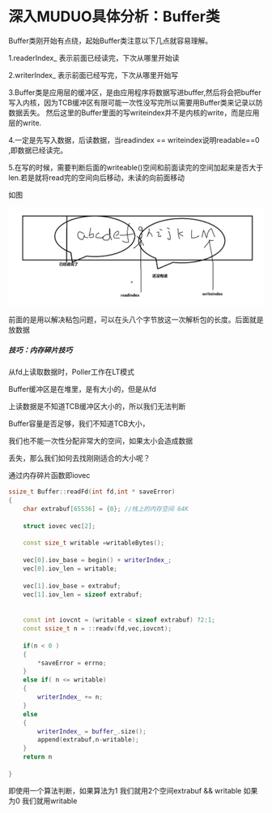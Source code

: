 # 深入MUDUO具体分析：Buffer类



Buffer类刚开始有点绕，起始Buffer类注意以下几点就容易理解。



1.readerIndex_ 表示前面已经读完，下次从哪里开始读

2.writerIndex_ 表示前面已经写完，下次从哪里开始写

3.Buffer类是应用层的缓冲区，是由应用程序将数据写进buffer,然后将会把buffer写入内核，因为TCB缓冲区有限可能一次性没写完所以需要用Buffer类来记录以防数据丢失。   然后这里的Buffer里面的写writeindex并不是内核的write，而是应用层的write.



4.一定是先写入数据，后读数据，当readindex == writeindex说明readable==0 ,即数据已经读完。



5.在写的时候，需要判断后面的writeable()空间和前面读完的空间加起来是否大于len.若是就将read完的空间向后移动，未读的向前面移动

如图



![image-20221109201229995](assets/image-20221109201229995.png)

前面的是用以解决粘包问题，可以在头八个字节放这一次解析包的长度。后面就是放数据





##### 技巧：内存碎片技巧

从fd上读取数据时，Poller工作在LT模式

Buffer缓冲区是在堆里，是有大小的，但是从fd

上读数据是不知道TCB缓冲区大小的，所以我们无法判断

Buffer容量是否足够，我们不知道TCB大小，

我们也不能一次性分配非常大的空间，如果太小会造成数据

丢失，那么我们如何去找刚刚适合的大小呢？

通过内存碎片函数即iovec



```cpp
ssize_t Buffer::readFd(int fd,int * saveError)
{
    char extrabuf[65536] = {0}; //栈上的内存空间 64K

    struct iovec vec[2];

    const size_t writable =writableBytes(); 

    vec[0].iov_base = begin() + writerIndex_;
    vec[0].iov_len = writable;

    vec[1].iov_base = extrabuf;
    vec[1].iov_len = sizeof extrabuf;


    const int iovcnt = (writable < sizeof extrabuf) ?2:1;
    const ssize_t n = ::readv(fd,vec,iovcnt);

    if(n < 0 )
    {
        *saveError = errno;
    }
    else if( n <= writable)
    {
        writerIndex_ += n;
    }
    else
    {
        writerIndex_ = buffer_.size();
        append(extrabuf,n-writable);
    }
    return n

}
```

即使用一个算法判断，如果算法为1 我们就用2个空间extrabuf && writable  如果为0  我们就用writable